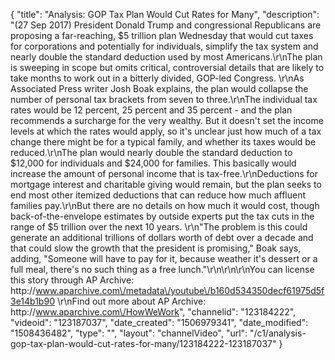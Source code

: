 {
    "title": "Analysis: GOP Tax Plan Would Cut Rates for Many",
    "description": "(27 Sep 2017) President Donald Trump and congressional Republicans are proposing a far-reaching, $5 trillion plan Wednesday that would cut taxes for corporations and potentially for individuals, simplify the tax system and nearly double the standard deduction used by most Americans.\r\nThe plan is sweeping in scope but omits critical, controversial details that are likely to take months to work out in a bitterly divided, GOP-led Congress. \r\nAs Associated Press writer Josh Boak explains, the plan would collapse the number of personal tax brackets from seven to three.\r\nThe individual tax rates would be 12 percent, 25 percent and 35 percent - and the plan recommends a surcharge for the very wealthy. But it doesn't set the income levels at which the rates would apply, so it's unclear just how much of a tax change there might be for a typical family, and whether its taxes would be reduced.\r\nThe plan would nearly double the standard deduction to $12,000 for individuals and $24,000 for families. This basically would increase the amount of personal income that is tax-free.\r\nDeductions for mortgage interest and charitable giving would remain, but the plan seeks to end most other itemized deductions that can reduce how much affluent families pay.\r\nBut there are no details on how much it would cost, though back-of-the-envelope estimates by outside experts put the tax cuts in the range of $5 trillion over the next 10 years. \r\n\"The problem is this could generate an additional trillions of dollars worth of debt over a decade and that could slow the growth that the president is promising,\" Boak says, adding, \"Someone will have to pay for it, because weather it's dessert or a full meal, there's no such thing as a free lunch.\"\r\n\r\n\r\nYou can license this story through AP Archive: http:\/\/www.aparchive.com\/metadata\/youtube\/b160d534350decf61975d5f3e14b1b90 \r\nFind out more about AP Archive: http:\/\/www.aparchive.com\/HowWeWork",
    "channelid": "123184222",
    "videoid": "123187037",
    "date_created": "1506979341",
    "date_modified": "1508436482",
    "type": "",
    "layout": "channelVideo",
    "url": "\/c1\/analysis-gop-tax-plan-would-cut-rates-for-many\/123184222-123187037"
}